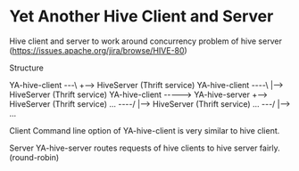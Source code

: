 Yet Another Hive Client and Server
==================================

Hive client and server to work around concurrency problem of hive server (https://issues.apache.org/jira/browse/HIVE-80)

Structure

YA-hive-client ---\                  +--> HiveServer (Thrift service)
YA-hive-client ----\                 |--> HiveServer (Thrift service)
YA-hive-client -----> YA-hive-server +--> HiveServer (Thrift service)
...            ----/                 |--> HiveServer (Thrift service)
...            ---/                  |--> ...

Client
Command line option of YA-hive-client is very similar to hive client.

Server
YA-hive-server routes requests of hive clients to hive server fairly. (round-robin)